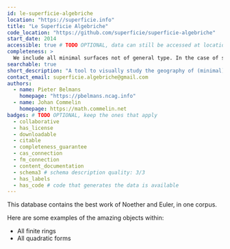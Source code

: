 ```yaml
---
id: le-superficie-algebriche
location: "https://superficie.info"
title: "Le Superficie Algebriche"
code_location: "https://github.com/superficie/superficie-algebriche"
start_date: 2014
accessible: true # TODO OPTIONAL, data can still be accessed at location above
completeness: >
  We include all minimal surfaces not of general type. In the case of surfaces of general type, there is a reasonable base collection, but there also still many entries missing.
searchable: true
short_description: "A tool to visually study the geography of (minimal) complex algebraic smooth surfaces."
contact_email: superficie.algebriche@gmail.com
authors:
  - name: Pieter Belmans
    homepage: "https://pbelmans.ncag.info"
  - name: Johan Commelin
    homepage: https://math.commelin.net
badges: # TODO OPTIONAL, keep the ones that apply
  - collaborative
  - has_license
  - downloadable
  - citable
  - completeness_guarantee
  - cas_connection
  - fm_connection
  - content_documentation
  - schema3 # schema description quality: 3/3
  - has_labels
  - has_code # code that generates the data is available
---
```


This database contains the best work of Noether and Euler, in one corpus.

Here are some examples of the amazing objects within:

- All finite rings
- All quadratic forms
